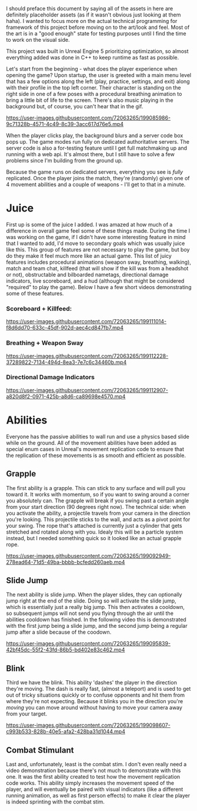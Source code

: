 I should preface this document by saying all of the assets in here are definitely placeholder assets (as if it wasn't obvious just looking at them haha). I wanted to focus more on the actual technical programming for framework of this project before moving on to the art/look and feel. Most of the art is in a "good enough" state for testing purposes until I find the time to work on the visual side.

This project was built in Unreal Engine 5 prioritizing optimization, so almost everything added was done in C++ to keep runtime as fast as possible.

Let's start from the beginning - what does the player experience when opening the game?
Upon startup, the user is greeted with a main menu level that has a few options along the left (play, practice, settings, and exit) along with their profile in the top left corner. Their character is standing on the right side in one of a few poses with a procedural breathing animation to bring a little bit of life to the screen. There's also music playing in the background but, of course, you can't hear that in the gif.

https://user-images.githubusercontent.com/72063265/199085986-9c71328b-4571-4c49-8c39-3acc617d76e5.mp4

When the player clicks play, the background blurs and a server code box pops up. The game modes run fully on dedicated authoritative servers. The server code is also a for-testing feature until I get full matchmaking up and running with a web api. It's almost there, but I still have to solve a few problems since I'm building from the ground up.

Because the game runs on dedicated servers, everything you see is *fully* replicated. Once the player joins the match, they're (randomly) given one of 4 movement abilities and a couple of weapons - I'll get to that in a minute.

# Juice
First up is some of the juice I added. I was amazed at how much of a difference in overall game feel some of these things made. During the time I was working on the game, if I didn't have some interesting feature in mind that I wanted to add, I'd move to secondary goals which was usually juice like this. This group of features are not necessary to play the game, but boy do they make it feel much more like an actual game. This list of juicy features includes procedural animations (weapon sway, breathing, walking), match and team chat, killfeed (that will show if the kill was from a headshot or not), obstructable and bilboarded nametags, directional damage indicators, live scoreboard, and a hud (although that might be considered "required" to play the game). Below I have a few short videos demonstrating some of these features.

### Scoreboard + Killfeed:
https://user-images.githubusercontent.com/72063265/199111014-f8d6dd70-633c-45df-902d-aec4cd847fb7.mp4

### Breathing + Weapon Sway
https://user-images.githubusercontent.com/72063265/199112228-37289822-7134-494d-8ea3-7e7c6c34460b.mp4

### Directional Damage Indicators
https://user-images.githubusercontent.com/72063265/199112907-a820d8f2-0971-425b-a8d6-ca89698e4570.mp4

# Abilities
Everyone has the passive abilities to wall run and use a physics based slide while on the ground. All of the movement abilities have been added as special enum cases in Unreal's movement replication code to ensure that the replication of these movements is as smooth and efficient as possible. 

## Grapple
The first ability is a grapple. This can stick to any surface and will pull you toward it. It works with momentum, so if you want to swing around a corner you absolutely can. The grapple will break if you swing past a certain angle from your start direction (90 degrees right now). The technical side: when you activate the ability, a projectile travels from your camera in the direction you're looking. This projectile sticks to the wall, and acts as a pivot point for your swing. The rope that's attached is currently just a cylinder that gets stretched and rotated along with you. Idealy this will be a particle system instead, but I needed something quick so it looked like an actual grapple rope.

https://user-images.githubusercontent.com/72063265/199092949-278ead64-71d5-49ba-bbbb-bcfedd260aeb.mp4

## Slide Jump
The next ability is slide jump. When the player slides, they can optionally jump right at the end of the slide. Doing so will activate the slide jump, which is essentially just a really big jump. This then activates a cooldown, so subsequent jumps will not send you flying through the air until the abilities cooldown has finished. In the following video this is demonstrated with the first jump being a slide jump, and the second jump being a regular jump after a slide because of the coodown.

https://user-images.githubusercontent.com/72063265/199095839-42bf45dc-55f2-43fd-86b5-bd402e83c462.mp4

## Blink
Third we have the blink. This ability 'dashes' the player in the direction they're moving. The dash is really fast, (almost a teleport) and is used to get out of tricky situations quickly or to confuse opponents and hit them from where they're not expecting. Because it blinks you in the direction you're *moving* you can move around without having to move your camera away from your target.

https://user-images.githubusercontent.com/72063265/199098607-c993b533-828b-40e5-afa2-428ba31d1044.mp4

## Combat Stimulant
Last and, unfortunately, least is the combat stim. I don't even really need a video demonstration because there's not much to demonstrate with this one. It was the first ability created to test how the movement replication code works. This ability simply increases the movement speed of the player, and will eventually be paired with visual indicators (like a different running animation, as well as first person effects) to make it clear the player is indeed sprinting with the combat stim. 
